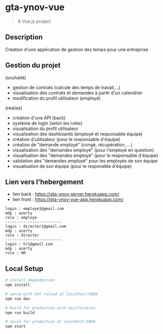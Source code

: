 # gta-ynov-vue

> A Vue.js project

## Description
Création d'une application de gestion des temps pour une entreprise.

## Gestion du projet
(souhaité)
- gestion de contrats (calcule des temps de travail,...)
- visualisation des contrats et demandes à partir d'un calendrier
- modification du profil utilisateur (employé)

(réalisé)
- création d'une API (back)
- système de login (selon les roles)
- visualisation du profil utilisateur
- visualisation des dashboards (employé et responsable équipe)
- création d'utilisateur (pour le responsable d'équipe)
- création de "demande employé" (congé, récupération, ...)
- visualisation des "demandes employé" (pour l'employé en question)
- visualisation des "demandes employé" (pour le responsable d'équipe)
- validation des "demandes employé" pour les employés de son équipe
- visualisation de son équipe (pour le responable d'équipe)

## Lien vers l'hebergement
- lien back : https://gta-ynov-server.herokuapp.com/
- lien front : https://gta-ynov-vue-app.herokuapp.com/

```
login : employe1@gmail.com
mdp : azerty
role : employe
-------------------------
login : director1@gmail.com
mdp : azerty
role : director
-------------------------
login : hr1@gmail.com
mdp : azerty
role : HR
```

## Local Setup

``` bash
# install dependencies
npm install

# serve with hot reload at localhost:8080
npm run dev

# build for production with minification
npm run build

# serve for production at localhost:5000
npm start
```
